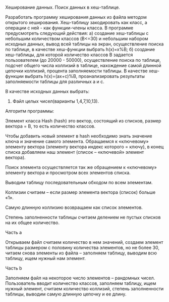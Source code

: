 Хеширование данных. Поиск данных в хеш-таблице.

Разработать программу хеширования данных из файла методом открытого хеширования. Хеш-таблицу закодировать как класс, а операции с ней - как функции-члены класса. В программе предусмотреть следующий действия:
а) создание хеш-таблицы с небольшим количеством классов (B<=30) и небольшим набором исходных данных, вывод всей таблицы на экран, осуществление поиска по таблице, в качестве хеш-функции выбрать h(x)=x%B;
б) создание хеш-таблицы, для которой количество классов B задается пользователем (до 20000 - 50000), осуществление поиска по таблице, подсчет общего числа коллизий в таблице, нахождение самой длинной цепочки коллизий, процента заполняемости таблицы. В качестве хеш-функции выбрать h(x)=(ax+c)%B, проанализировать результаты заполняемости таблицы для различных a и c.

В качестве исходных данных выбрать:
1.	Файл целых чисел(варианты 1,4,7,10,13).

Алгоритм программы:

Элемент класса Hash (hash) это вектор, состоящий из списков, размер вектора = В, то есть количество классов.

Чтобы добавить новый элемент в hash необходимо знать значение ключа и значение самого элемента. Обращаемся к «ключевому» элементу вектора (элементу вектора индекс которого = ключу), в конец списка добавляем наш элемент (список – «ключевой» элемент вектора).

Поиск элемента осуществляется так же обращением к «ключевому» элементу вектора и просмотром всех элементов списка.

Выводим таблицу последовательным обходом по всем элементам.

Коллизии считаем – если размер элемента вектора (список) больше «1».

Самую длинную коллизию возвращаем как список элементов.

Степень заполненности таблицы считаем делением не пустых списков на их общее количество.

Часть а 

Открываем файл считаем количество в нем значений, создаем элемент таблицы размером с половину количества элементов, но не более 30, читаем снова элементы из файла – заполняем таблицу, выводим всю таблицу, ищем нужный нам элемент.

Часть b 

Заполняем файл на некоторое число элементов – рандомных чисел. Пользователь вводит количество классов, заполняем таблицу, ищем нужный элемент, считаем количество коллизий, степень заполненности таблицы, выводим самую длинную цепочку и ее длину.
